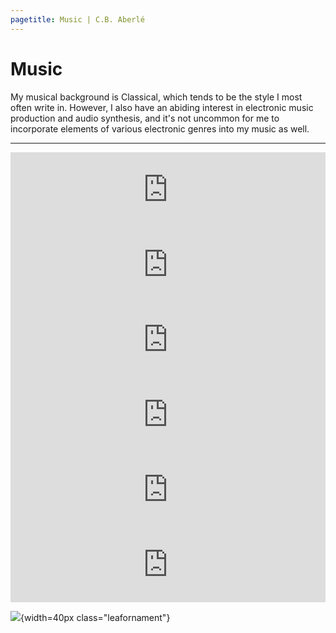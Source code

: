 ```yaml
---
pagetitle: Music | C.B. Aberlé
---
```


# Music

<div class="narrow">

<span class="dropcap">M</span>y musical background is Classical, which tends to be the style I most often write in. However, I also have an abiding interest in electronic music production and audio synthesis, and it's not uncommon for me to incorporate elements of various electronic genres into my music as well.

---

<iframe style="border: 0; width: 100%; height: 120px;" src="https://bandcamp.com/EmbeddedPlayer/track=2048224754/size=large/bgcol=fafafa/linkcol=2b5aba/tracklist=false/artwork=small/transparent=true/" seamless><a href="https://cbaberle.bandcamp.com/track/nocturne-in-c-minor-no-2">Nocturne in C# minor, no. 2 by C.B. Aberlé</a></iframe>
<iframe style="border: 0; width: 100%; height: 120px;" src="https://bandcamp.com/EmbeddedPlayer/track=3337701316/size=large/bgcol=fafafa/linkcol=2b5aba/tracklist=false/artwork=small/transparent=true/" seamless><a href="https://cbaberle.bandcamp.com/track/nocturne-in-c-minor-no-1">Nocturne in C# minor, no. 1 by C.B. Aberlé</a></iframe>
<iframe style="border: 0; width: 100%; height: 120px;" src="https://bandcamp.com/EmbeddedPlayer/track=4136068678/size=large/bgcol=fafafa/linkcol=2b5aba/tracklist=false/artwork=small/transparent=true/" seamless><a href="https://cbaberle.bandcamp.com/track/scherzo-in-c-minor-infernal-dance">Scherzo in C# minor - Infernal Dance by C.B. Aberlé</a></iframe>
<iframe style="border: 0; width: 100%; height: 120px;" src="https://bandcamp.com/EmbeddedPlayer/track=1968654484/size=large/bgcol=fafafa/linkcol=2b5aba/tracklist=false/artwork=small/transparent=true/" seamless><a href="https://cbaberle.bandcamp.com/track/fantasy-sonata-in-f">Fantasy-Sonata in F# by C.B. Aberlé</a></iframe>
<iframe style="border: 0; width: 100%; height: 120px;" src="https://bandcamp.com/EmbeddedPlayer/track=3240324870/size=large/bgcol=fafafa/linkcol=2b5aba/tracklist=false/artwork=small/transparent=true/" seamless><a href="https://cbaberle.bandcamp.com/track/orchestral-sketch-aurora">Orchestral Sketch - Aurora by C.B. Aberlé</a></iframe>
<iframe style="border: 0; width: 100%; height: 120px;" src="https://bandcamp.com/EmbeddedPlayer/track=2829480644/size=large/bgcol=fafafa/linkcol=2b5aba/tracklist=false/artwork=small/transparent=true/" seamless><a href="https://cbaberle.bandcamp.com/track/orchestral-sketch-leviathan">Orchestral Sketch - Leviathan by C.B. Aberlé</a></iframe>

![](orn64.png){width=40px class="leafornament"}

</div>